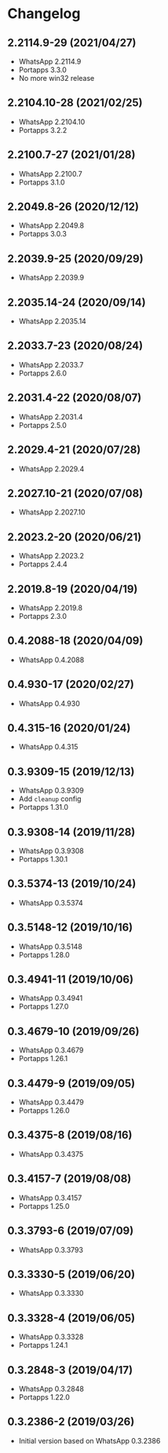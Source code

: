 # Changelog

## 2.2114.9-29 (2021/04/27)

* WhatsApp 2.2114.9
* Portapps 3.3.0
* No more win32 release

## 2.2104.10-28 (2021/02/25)

* WhatsApp 2.2104.10
* Portapps 3.2.2

## 2.2100.7-27 (2021/01/28)

* WhatsApp 2.2100.7
* Portapps 3.1.0

## 2.2049.8-26 (2020/12/12)

* WhatsApp 2.2049.8
* Portapps 3.0.3

## 2.2039.9-25 (2020/09/29)

* WhatsApp 2.2039.9

## 2.2035.14-24 (2020/09/14)

* WhatsApp 2.2035.14

## 2.2033.7-23 (2020/08/24)

* WhatsApp 2.2033.7
* Portapps 2.6.0

## 2.2031.4-22 (2020/08/07)

* WhatsApp 2.2031.4
* Portapps 2.5.0

## 2.2029.4-21 (2020/07/28)

* WhatsApp 2.2029.4

## 2.2027.10-21 (2020/07/08)

* WhatsApp 2.2027.10

## 2.2023.2-20 (2020/06/21)

* WhatsApp 2.2023.2
* Portapps 2.4.4

## 2.2019.8-19 (2020/04/19)

* WhatsApp 2.2019.8
* Portapps 2.3.0

## 0.4.2088-18 (2020/04/09)

* WhatsApp 0.4.2088

## 0.4.930-17 (2020/02/27)

* WhatsApp 0.4.930

## 0.4.315-16 (2020/01/24)

* WhatsApp 0.4.315

## 0.3.9309-15 (2019/12/13)

* WhatsApp 0.3.9309
* Add `cleanup` config
* Portapps 1.31.0

## 0.3.9308-14 (2019/11/28)

* WhatsApp 0.3.9308
* Portapps 1.30.1

## 0.3.5374-13 (2019/10/24)

* WhatsApp 0.3.5374

## 0.3.5148-12 (2019/10/16)

* WhatsApp 0.3.5148
* Portapps 1.28.0

## 0.3.4941-11 (2019/10/06)

* WhatsApp 0.3.4941
* Portapps 1.27.0

## 0.3.4679-10 (2019/09/26)

* WhatsApp 0.3.4679
* Portapps 1.26.1

## 0.3.4479-9 (2019/09/05)

* WhatsApp 0.3.4479
* Portapps 1.26.0

## 0.3.4375-8 (2019/08/16)

* WhatsApp 0.3.4375

## 0.3.4157-7 (2019/08/08)

* WhatsApp 0.3.4157
* Portapps 1.25.0

## 0.3.3793-6 (2019/07/09)

* WhatsApp 0.3.3793

## 0.3.3330-5 (2019/06/20)

* WhatsApp 0.3.3330

## 0.3.3328-4 (2019/06/05)

* WhatsApp 0.3.3328
* Portapps 1.24.1

## 0.3.2848-3 (2019/04/17)

* WhatsApp 0.3.2848
* Portapps 1.22.0

## 0.3.2386-2 (2019/03/26)

* Initial version based on WhatsApp 0.3.2386
